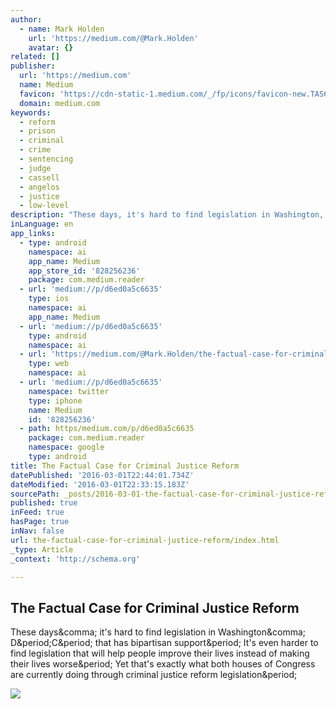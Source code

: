 ```yaml
---
author:
  - name: Mark Holden
    url: 'https://medium.com/@Mark.Holden'
    avatar: {}
related: []
publisher:
  url: 'https://medium.com'
  name: Medium
  favicon: 'https://cdn-static-1.medium.com/_/fp/icons/favicon-new.TAS6uQ-Y7kcKgi0xjcYHXw.ico'
  domain: medium.com
keywords:
  - reform
  - prison
  - criminal
  - crime
  - sentencing
  - judge
  - cassell
  - angelos
  - justice
  - low-level
description: "These days, it's hard to find legislation in Washington, D.C. that has bipartisan support. It's even harder to find legislation that will help people improve their lives instead of making their lives worse. Yet that's exactly what both houses of Congress are currently doing through criminal justice reform legislation."
inLanguage: en
app_links:
  - type: android
    namespace: ai
    app_name: Medium
    app_store_id: '828256236'
    package: com.medium.reader
  - url: 'medium://p/d6ed0a5c6635'
    type: ios
    namespace: ai
    app_name: Medium
  - url: 'medium://p/d6ed0a5c6635'
    type: android
    namespace: ai
  - url: 'https://medium.com/@Mark.Holden/the-factual-case-for-criminal-justice-reform-d6ed0a5c6635'
    type: web
    namespace: ai
  - url: 'medium://p/d6ed0a5c6635'
    namespace: twitter
    type: iphone
    name: Medium
    id: '828256236'
  - path: https/medium.com/p/d6ed0a5c6635
    package: com.medium.reader
    namespace: google
    type: android
title: The Factual Case for Criminal Justice Reform
datePublished: '2016-03-01T22:44:01.734Z'
dateModified: '2016-03-01T22:33:15.183Z'
sourcePath: _posts/2016-03-01-the-factual-case-for-criminal-justice-reform.md
published: true
inFeed: true
hasPage: true
inNav: false
url: the-factual-case-for-criminal-justice-reform/index.html
_type: Article
_context: 'http://schema.org'

---
```

<article style=""><h1>The Factual Case for Criminal Justice Reform</h1><p>These days&amp;comma; it's hard to find legislation in Washington&amp;comma; D&amp;period;C&amp;period; that has bipartisan support&amp;period; It's even harder to find legislation that will help people improve their lives instead of making their lives worse&amp;period; Yet that's exactly what both houses of Congress are currently doing through criminal justice reform legislation&amp;period;</p><img src="https://cdn-images-1.medium.com/max/800/1*t-wBmHD_avx4_TECYobwcg.jpeg" /></article>